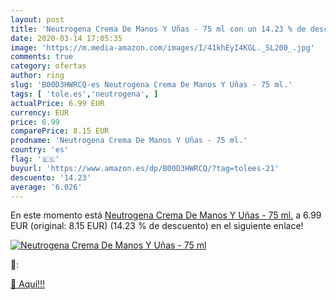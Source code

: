 ```yaml
---
layout: post
title: 'Neutrogena Crema De Manos Y Uñas - 75 ml con un 14.23 % de descuento'
date: 2020-03-14 17:05:35
image: 'https://m.media-amazon.com/images/I/41khEyI4KGL._SL200_.jpg'
comments: true
category: ofertas
author: ring
slug: 'B00D3HWRCQ-es Neutrogena Crema De Manos Y Uñas - 75 ml.'
tags: [ 'tole.es','neutrogena', ]
actualPrice: 6.99 EUR
currency: EUR
price: 6.99
comparePrice: 8.15 EUR
prodname: 'Neutrogena Crema De Manos Y Uñas - 75 ml.'
country: 'es'
flag: '🇪🇸'
buyurl: 'https://www.amazon.es/dp/B00D3HWRCQ/?tag=tolees-21'
descuento: '14.23'
average: '6.026'
---
```


En este momento está [Neutrogena Crema De Manos Y Uñas - 75 ml.](https://www.amazon.es/dp/B00D3HWRCQ/?tag=tolees-21) a 6.99 EUR (original: 8.15 EUR) (14.23 %  de descuento) en el siguiente enlace!

[![Neutrogena Crema De Manos Y Uñas - 75 ml](https://m.media-amazon.com/images/I/41khEyI4KGL._SL200_.jpg)](https://www.amazon.es/dp/B00D3HWRCQ/?tag=tolees-21)

🔎:


[🛒 Aquí!!!](https://www.amazon.es/dp/B00D3HWRCQ/?tag=tolees-21)
